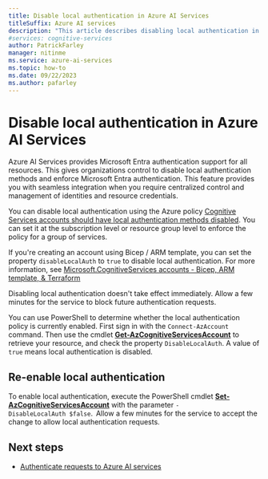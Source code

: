 ```yaml
---
title: Disable local authentication in Azure AI Services
titleSuffix: Azure AI services
description: "This article describes disabling local authentication in Azure AI Services."
#services: cognitive-services
author: PatrickFarley
manager: nitinme
ms.service: azure-ai-services
ms.topic: how-to
ms.date: 09/22/2023
ms.author: pafarley
---
```


# Disable local authentication in Azure AI Services

Azure AI Services provides Microsoft Entra authentication support for all resources. This gives organizations control to disable local authentication methods and enforce Microsoft Entra authentication. This feature provides you with seamless integration when you require centralized control and management of identities and resource credentials.

You can disable local authentication using the Azure policy [Cognitive Services accounts should have local authentication methods disabled](https://ms.portal.azure.com/#view/Microsoft_Azure_Policy/PolicyDetailBlade/definitionId/%2Fproviders%2FMicrosoft.Authorization%2FpolicyDefinitions%2F71ef260a-8f18-47b7-abcb-62d0673d94dc). You can set it at the subscription level or resource group level to enforce the policy for a group of services.

If you're creating an account using Bicep / ARM template, you can set the property `disableLocalAuth` to `true` to disable local authentication. For more information, see 
[Microsoft.CognitiveServices accounts - Bicep, ARM template, & Terraform](/azure/templates/microsoft.cognitiveservices/accounts)

Disabling local authentication doesn't take effect immediately. Allow a few minutes for the service to block future authentication requests.

You can use PowerShell to determine whether the local authentication policy is currently enabled. First sign in with the `Connect-AzAccount` command. Then use the cmdlet **[Get-AzCognitiveServicesAccount](/powershell/module/az.cognitiveservices/get-azcognitiveservicesaccount)** to retrieve your resource, and check the property `DisableLocalAuth`. A value of `true` means local authentication is disabled.


## Re-enable local authentication

To enable local authentication, execute the PowerShell cmdlet **[Set-AzCognitiveServicesAccount](/powershell/module/az.cognitiveservices/set-azcognitiveservicesaccount)** with the parameter `-DisableLocalAuth $false`.  Allow a few minutes for the service to accept the change to allow local authentication requests.

## Next steps
- [Authenticate requests to Azure AI services](./authentication.md)
